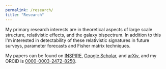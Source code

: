 ```yaml
---
permalink: /research/
title: "Research"
---
```


My primary research interests are in theoretical aspects of large scale structure, relativistic effects, and the galaxy bispectrum. In addition to this I'm interested in detectability of these relativistic signatures in future surveys, parameter forecasts and Fisher matrix techniques. 

My papers can be found on [INSPIRE](https://inspirehep.net/authors/1751813), [Google Scholar](https://scholar.google.com/citations?user=pwDg58gAAAAJ&hl=en), and [arXiv](https://arxiv.org/search/astro-ph?searchtype=author&query=De+Weerd%2C+E+M), and my ORCiD is [0000-0003-2472-8250](https://orcid.org/0000-0003-2472-8250). 